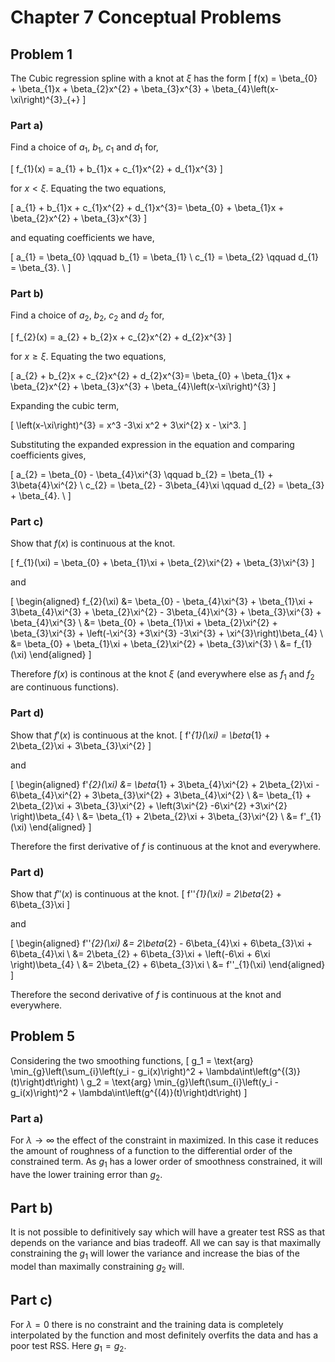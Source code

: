 # Chapter 7 Conceptual Problems
## Problem 1
The Cubic regression spline with a knot at $\xi$ has the form
\[
f(x) = \beta_{0} + \beta_{1}x + \beta_{2}x^{2} + \beta_{3}x^{3} + \beta_{4}\left(x-\xi\right)^{3}_{+}
\]
### Part a)
Find a choice of $a_{1}$, $b_{1}$, $c_{1}$ and $d_{1}$ for,

\[
f_{1}(x) = a_{1} + b_{1}x + c_{1}x^{2} + d_{1}x^{3}
\]

for $x<\xi$. Equating the two equations,

\[
a_{1} + b_{1}x + c_{1}x^{2} + d_{1}x^{3}= \beta_{0} + \beta_{1}x + \beta_{2}x^{2} + \beta_{3}x^{3}
\]

and equating coefficients we have,

\[
a_{1} = \beta_{0} \qquad  b_{1} = \beta_{1} \\
c_{1} = \beta_{2} \qquad  d_{1} = \beta_{3}. \\
\]

### Part b)
Find a choice of $a_{2}$, $b_{2}$, $c_{2}$ and $d_{2}$ for,

\[
f_{2}(x) = a_{2} + b_{2}x + c_{2}x^{2} + d_{2}x^{3}
\]

for $x \geq \xi$. Equating the two equations,

\[
a_{2} + b_{2}x + c_{2}x^{2} + d_{2}x^{3}= \beta_{0} + \beta_{1}x + \beta_{2}x^{2} + \beta_{3}x^{3} + \beta_{4}\left(x-\xi\right)^{3}
\]

Expanding the cubic term,

\[
\left(x-\xi\right)^{3} = x^3 -3\xi x^2 + 3\xi^{2} x - \xi^3.
\]

Substituting the expanded expression in the equation and comparing coefficients gives,

\[
a_{2} = \beta_{0} - \beta_{4}\xi^{3} \qquad  b_{2} = \beta_{1} + 3\beta{4}\xi^{2} \\
c_{2} = \beta_{2} - 3\beta_{4}\xi \qquad  d_{2} = \beta_{3} + \beta_{4}. \\
\]

### Part c)
Show that $f(x)$ is continuous at the knot.

\[
f_{1}(\xi) =  \beta_{0} + \beta_{1}\xi + \beta_{2}\xi^{2} + \beta_{3}\xi^{3}
\]

and

\[
\begin{aligned}
f_{2}(\xi) &= \beta_{0} - \beta_{4}\xi^{3} + \beta_{1}\xi + 3\beta_{4}\xi^{3} + \beta_{2}\xi^{2} - 3\beta_{4}\xi^{3} + \beta_{3}\xi^{3} + \beta_{4}\xi^{3} \\
&= \beta_{0} + \beta_{1}\xi + \beta_{2}\xi^{2} + \beta_{3}\xi^{3} + \left(-\xi^{3} +3\xi^{3} -3\xi^{3} + \xi^{3}\right)\beta_{4} \\
&=  \beta_{0} + \beta_{1}\xi + \beta_{2}\xi^{2} + \beta_{3}\xi^{3} \\
&= f_{1}(\xi)
\end{aligned}
\]

Therefore $f(x)$ is continous at the knot $\xi$ (and everywhere else as $f_{1}$ and $f_{2}$ are continuous functions).

### Part d)
Show that $f'(x)$ is continuous at the knot.
\[
f'_{1}(\xi) =  \beta_{1} + 2\beta_{2}\xi + 3\beta_{3}\xi^{2}
\]

and

\[
\begin{aligned}
f'_{2}(\xi) &= \beta_{1} + 3\beta_{4}\xi^{2} + 2\beta_{2}\xi - 6\beta_{4}\xi^{2} + 3\beta_{3}\xi^{2} + 3\beta_{4}\xi^{2} \\
&= \beta_{1} + 2\beta_{2}\xi + 3\beta_{3}\xi^{2} + \left(3\xi^{2} -6\xi^{2} +3\xi^{2} \right)\beta_{4} \\
&=   \beta_{1} + 2\beta_{2}\xi + 3\beta_{3}\xi^{2} \\
&= f'_{1}(\xi)
\end{aligned}
\]

Therefore the first derivative of $f$ is continuous at the knot and everywhere.

### Part d)
Show that $f''(x)$ is continuous at the knot.
\[
f''_{1}(\xi) =  2\beta_{2} + 6\beta_{3}\xi
\]

and

\[
\begin{aligned}
f''_{2}(\xi) &=  2\beta_{2} - 6\beta_{4}\xi + 6\beta_{3}\xi + 6\beta_{4}\xi \\
&= 2\beta_{2} + 6\beta_{3}\xi + \left(-6\xi + 6\xi \right)\beta_{4} \\
&= 2\beta_{2} + 6\beta_{3}\xi \\
&= f''_{1}(\xi)
\end{aligned}
\]

Therefore the second derivative of $f$ is continuous at the knot and everywhere.

## Problem 5
Considering the two smoothing functions,
\[
g_1 = \text{arg} \min_{g}\left(\sum_{i}\left(y_i - g_i(x)\right)^2 + \lambda\int\left(g^{(3)}(t)\right)dt\right)
 \\
g_2 = \text{arg} \min_{g}\left(\sum_{i}\left(y_i - g_i(x)\right)^2 + \lambda\int\left(g^{(4)}(t)\right)dt\right)
\]
### Part a)
For $\lambda \rightarrow \infty$ the effect of the constraint in maximized. In this case it reduces the amount of roughness of a function to the differential order of the constrained term. As $g_1$ has a lower order of smoothness constrained, it will have the lower training error than $g_2$.

## Part b)
It is not possible to definitively say which will have a greater test RSS as that depends on the variance and bias tradeoff. All we can say is that maximally constraining the $g_1$ will lower the variance and increase the bias of the model than maximally constraining $g_2$ will.

## Part c)
For $\lambda = 0$ there is no constraint and the training data is completely interpolated by the function and most definitely overfits the data and has a poor test RSS. Here $g_1 = g_2$.  
